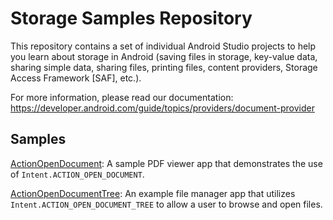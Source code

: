 Storage Samples Repository
=====================

This repository contains a set of individual Android Studio projects to help you learn about
storage in Android (saving files in storage, key-value data, sharing simple data, sharing files,
printing files, content providers, Storage Access Framework [SAF], etc.).

For more information, please read our documentation:
https://developer.android.com/guide/topics/providers/document-provider

Samples
-------
[ActionOpenDocument](ActionOpenDocument/): A sample PDF viewer app that demonstrates the use of
`Intent.ACTION_OPEN_DOCUMENT`.

[ActionOpenDocumentTree](ActionOpenDocumentTree/): An example file manager app that utilizes
`Intent.ACTION_OPEN_DOCUMENT_TREE` to allow a user to browse and open files.
